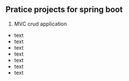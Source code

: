 ## Pratice projects for spring boot
1. MVC crud application
- text
- text
- text
- text
- text
- text
- text
